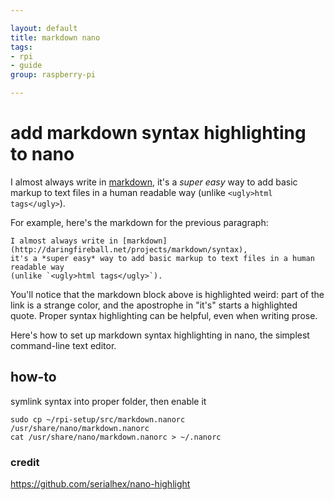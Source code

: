 ```yaml
---

layout: default
title: markdown nano
tags: 
- rpi 
- guide
group: raspberry-pi

---
```



# add markdown syntax highlighting to nano

I almost always write in [markdown](http://daringfireball.net/projects/markdown/syntax), it's a *super easy* way to add basic markup to text files in a human readable way (unlike `<ugly>html tags</ugly>`).

For example, here's the markdown for the previous paragraph:

	I almost always write in [markdown](http://daringfireball.net/projects/markdown/syntax),
	it's a *super easy* way to add basic markup to text files in a human readable way
	(unlike `<ugly>html tags</ugly>`).

You'll notice that the markdown block above is highlighted weird: part of the link is a strange color, and the apostrophe in "it's" starts a highlighted quote. Proper syntax highlighting can be helpful, even when writing prose.

Here's how to set up markdown syntax highlighting in nano, the simplest command-line text editor.

## how-to

symlink syntax into proper folder, then enable it

	sudo cp ~/rpi-setup/src/markdown.nanorc /usr/share/nano/markdown.nanorc
	cat /usr/share/nano/markdown.nanorc > ~/.nanorc

### credit

https://github.com/serialhex/nano-highlight